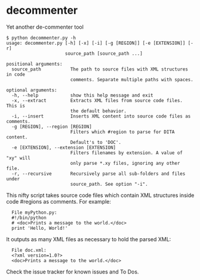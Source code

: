 decommenter
===========

Yet another de-commenter tool

    $ python decommenter.py -h
    usage: decommenter.py [-h] [-x] [-i] [-g [REGION]] [-e [EXTENSION]] [-r]
                          source_path [source_path ...]
    
    positional arguments:
      source_path           The path to source files with XML structures in code
                            comments. Separate multiple paths with spaces.
    
    optional arguments:
      -h, --help            show this help message and exit
      -x, --extract         Extracts XML files from source code files. This is
                            the default behavior.
      -i, --insert          Inserts XML content into source code files as comments.
      -g [REGION], --region [REGION]
                            Filters which #region to parse for DITA content.
                            Default's to 'DOC'.
      -e [EXTENSION], --extension [EXTENSION]
                            Filters filenames by extension. A value of "xy" will
                            only parse *.xy files, ignoring any other file.
      -r, --recursive       Recursively parse all sub-folders and files under
                            source_path. See option "-i".


This nifty script takes source code files which contain XML structures inside code #regions as comments. For example:
      
      File myPython.py:
      #!/bin/python
      # <doc>Prints a message to the world.</doc>
      print 'Hello, World!'
    
It outputs as many XML files as necessary to hold the parsed XML:
      
      File doc.xml:
      <?xml version=1.0?>
      <doc>Prints a message to the world.</doc>
    
Check the issue tracker for known issues and To Dos.